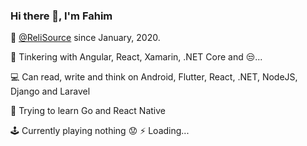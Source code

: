 ### Hi there 👋, I'm Fahim

💼 [@ReliSource](http://www.relisource.com/) since January, 2020.

🔭 Tinkering with Angular, React, Xamarin, .NET Core and 😒...

💻 Can read, write and think on Android, Flutter, React, .NET, NodeJS, Django and Laravel

🌱 Trying to learn Go and React Native

🕹 Currently playing nothing 😟
⚡ Loading...

